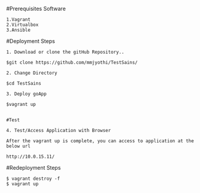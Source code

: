 #Prerequisites Software

```
1.Vagrant
2.Virtualbox 
3.Ansible
```

#Deployment Steps
```
1. Download or clone the gitHub Repository..

$git clone https://github.com/mmjyothi/TestSains/

2. Change Directory 

$cd TestSains

3. Deploy goApp 

$vagrant up


#Test

4. Test/Access Application with Browser

After the vagrant up is complete, you can access to application at the below url

http://10.0.15.11/
```

#Redeployment Steps
```
$ vagrant destroy -f
$ vagrant up
```


